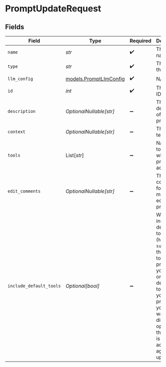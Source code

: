 # PromptUpdateRequest


## Fields

| Field                                                                                                                                                                                                                                            | Type                                                                                                                                                                                                                                             | Required                                                                                                                                                                                                                                         | Description                                                                                                                                                                                                                                      |
| ------------------------------------------------------------------------------------------------------------------------------------------------------------------------------------------------------------------------------------------------ | ------------------------------------------------------------------------------------------------------------------------------------------------------------------------------------------------------------------------------------------------ | ------------------------------------------------------------------------------------------------------------------------------------------------------------------------------------------------------------------------------------------------ | ------------------------------------------------------------------------------------------------------------------------------------------------------------------------------------------------------------------------------------------------ |
| `name`                                                                                                                                                                                                                                           | *str*                                                                                                                                                                                                                                            | :heavy_check_mark:                                                                                                                                                                                                                               | The prompt name                                                                                                                                                                                                                                  |
| `type`                                                                                                                                                                                                                                           | *str*                                                                                                                                                                                                                                            | :heavy_check_mark:                                                                                                                                                                                                                               | The type of the prompt                                                                                                                                                                                                                           |
| `llm_config`                                                                                                                                                                                                                                     | [models.PromptLlmConfig](../models/promptllmconfig.md)                                                                                                                                                                                           | :heavy_check_mark:                                                                                                                                                                                                                               | N/A                                                                                                                                                                                                                                              |
| `id`                                                                                                                                                                                                                                             | *int*                                                                                                                                                                                                                                            | :heavy_check_mark:                                                                                                                                                                                                                               | The prompt ID                                                                                                                                                                                                                                    |
| `description`                                                                                                                                                                                                                                    | *OptionalNullable[str]*                                                                                                                                                                                                                          | :heavy_minus_sign:                                                                                                                                                                                                                               | The description of the prompt                                                                                                                                                                                                                    |
| `context`                                                                                                                                                                                                                                        | *OptionalNullable[str]*                                                                                                                                                                                                                          | :heavy_minus_sign:                                                                                                                                                                                                                               | The prompt text                                                                                                                                                                                                                                  |
| `tools`                                                                                                                                                                                                                                          | List[*str*]                                                                                                                                                                                                                                      | :heavy_minus_sign:                                                                                                                                                                                                                               | Names of tools to which the prompt has access                                                                                                                                                                                                    |
| `edit_comments`                                                                                                                                                                                                                                  | *OptionalNullable[str]*                                                                                                                                                                                                                          | :heavy_minus_sign:                                                                                                                                                                                                                               | The comments for the most recent edit to the prompt                                                                                                                                                                                              |
| `include_default_tools`                                                                                                                                                                                                                          | *Optional[bool]*                                                                                                                                                                                                                                 | :heavy_minus_sign:                                                                                                                                                                                                                               | Whether to include the default tools (`hangup`, `summary`) in the list of tools for the prompt. If you remove one of the default tools from your prompt, you might want to disable this option so that the tool is not added again when updated. |